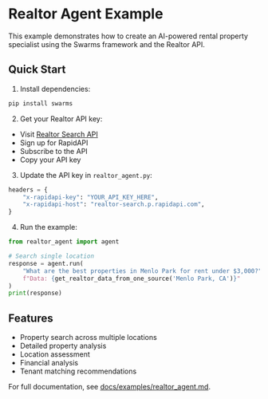 # Realtor Agent Example

This example demonstrates how to create an AI-powered rental property specialist using the Swarms framework and the Realtor API.

## Quick Start

1. Install dependencies:
```bash
pip install swarms
```

2. Get your Realtor API key:
- Visit [Realtor Search API](https://rapidapi.com/ntd119/api/realtor-search/)
- Sign up for RapidAPI
- Subscribe to the API
- Copy your API key

3. Update the API key in `realtor_agent.py`:
```python
headers = {
    "x-rapidapi-key": "YOUR_API_KEY_HERE",
    "x-rapidapi-host": "realtor-search.p.rapidapi.com",
}
```

4. Run the example:
```python
from realtor_agent import agent

# Search single location
response = agent.run(
    "What are the best properties in Menlo Park for rent under $3,000?"
    f"Data: {get_realtor_data_from_one_source('Menlo Park, CA')}"
)
print(response)
```

## Features

- Property search across multiple locations
- Detailed property analysis
- Location assessment
- Financial analysis
- Tenant matching recommendations

For full documentation, see [docs/examples/realtor_agent.md](../docs/examples/realtor_agent.md). 